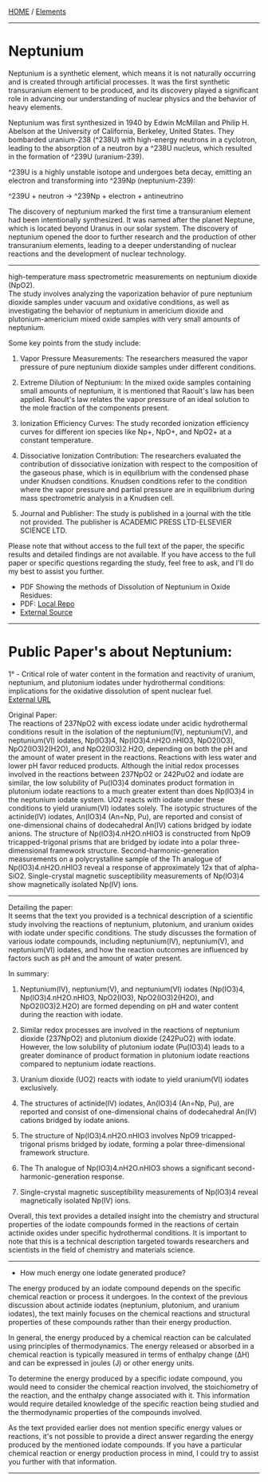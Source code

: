 [HOME](/README.md)  / [Elements](/assets/docs/earth/elements/formation/readme.md)    

----------------------

# Neptunium  

Neptunium is a synthetic element, which means it is not naturally occurring and is created through artificial processes. It was the first synthetic transuranium element to be produced, and its discovery played a significant role in advancing our understanding of nuclear physics and the behavior of heavy elements.

Neptunium was first synthesized in 1940 by Edwin McMillan and Philip H. Abelson at the University of California, Berkeley, United States. They bombarded uranium-238 (^238U) with high-energy neutrons in a cyclotron, leading to the absorption of a neutron by a ^238U nucleus, which resulted in the formation of ^239U (uranium-239).

^239U is a highly unstable isotope and undergoes beta decay, emitting an electron and transforming into ^239Np (neptunium-239):

^239U + neutron → ^239Np + electron + antineutrino

The discovery of neptunium marked the first time a transuranium element had been intentionally synthesized. It was named after the planet Neptune, which is located beyond Uranus in our solar system. The discovery of neptunium opened the door to further research and the production of other transuranium elements, leading to a deeper understanding of nuclear reactions and the development of nuclear technology.

------------------------  

high-temperature mass spectrometric measurements on neptunium dioxide (NpO2).   
The study involves analyzing the vaporization behavior of pure neptunium dioxide samples under vacuum and oxidative conditions, as well as investigating the behavior of neptunium in americium dioxide and plutonium-americium mixed oxide samples with very small amounts of neptunium.   

Some key points from the study include:

1. Vapor Pressure Measurements: The researchers measured the vapor pressure of pure neptunium dioxide samples under different conditions.

2. Extreme Dilution of Neptunium: In the mixed oxide samples containing small amounts of neptunium, it is mentioned that Raoult's law has been applied. Raoult's law relates the vapor pressure of an ideal solution to the mole fraction of the components present.

3. Ionization Efficiency Curves: The study recorded ionization efficiency curves for different ion species like Np+, NpO+, and NpO2+ at a constant temperature.

4. Dissociative Ionization Contribution: The researchers evaluated the contribution of dissociative ionization with respect to the composition of the gaseous phase, which is in equilibrium with the condensed phase under Knudsen conditions. Knudsen conditions refer to the condition where the vapor pressure and partial pressure are in equilibrium during mass spectrometric analysis in a Knudsen cell.

5. Journal and Publisher: The study is published in a journal with the title not provided. The publisher is ACADEMIC PRESS LTD-ELSEVIER SCIENCE LTD.

Please note that without access to the full text of the paper, the specific results and detailed findings are not available. If you have access to the full paper or specific questions regarding the study, feel free to ask, and I'll do my best to assist you further.

- PDF Showing the methods of Dissolution of Neptunium in Oxide Residues:
- PDF: [Local Repo](/assets/docs/earth/elements/formation/elements/neptunium/948120.pdf)  
- [External Source](https://digital.library.unt.edu/ark:/67531/metadc900517/)   

---------------------------    

# Public Paper's about Neptunium:  

1° - Critical role of water content in the formation and reactivity of uranium, neptunium, and plutonium iodates under hydrothermal conditions: implications for the oxidative dissolution of spent nuclear fuel.    
[External URL](https://pubs.acs.org/doi/10.1021/ic070170d)   

Original Paper:   
The reactions of 237NpO2 with excess iodate under acidic hydrothermal conditions result in the isolation of the neptunium(IV), neptunium(V), and neptunium(VI) iodates, Np(IO3)4, Np(IO3)4.nH2O.nHIO3, NpO2(IO3), NpO2(IO3)2(H2O), and NpO2(IO3)2.H2O, depending on both the pH and the amount of water present in the reactions. Reactions with less water and lower pH favor reduced products. Although the initial redox processes involved in the reactions between 237NpO2 or 242PuO2 and iodate are similar, the low solubility of Pu(IO3)4 dominates product formation in plutonium iodate reactions to a much greater extent than does Np(IO3)4 in the neptunium iodate system. UO2 reacts with iodate under these conditions to yield uranium(VI) iodates solely. The isotypic structures of the actinide(IV) iodates, An(IO3)4 (An=Np, Pu), are reported and consist of one-dimensional chains of dodecahedral An(IV) cations bridged by iodate anions. The structure of Np(IO3)4.nH2O.nHIO3 is constructed from NpO9 tricapped-trigonal prisms that are bridged by iodate into a polar three-dimensional framework structure. Second-harmonic-generation measurements on a polycrystalline sample of the Th analogue of Np(IO3)4.nH2O.nHIO3 reveal a response of approximately 12x that of alpha-SiO2. Single-crystal magnetic susceptibility measurements of Np(IO3)4 show magnetically isolated Np(IV) ions.

----------------------------

Detailing the paper:  
It seems that the text you provided is a technical description of a scientific study involving the reactions of neptunium, plutonium, and uranium oxides with iodate under specific conditions. The study discusses the formation of various iodate compounds, including neptunium(IV), neptunium(V), and neptunium(VI) iodates, and how the reaction outcomes are influenced by factors such as pH and the amount of water present.

In summary:

1. Neptunium(IV), neptunium(V), and neptunium(VI) iodates (Np(IO3)4, Np(IO3)4.nH2O.nHIO3, NpO2(IO3), NpO2(IO3)2(H2O), and NpO2(IO3)2.H2O) are formed depending on pH and water content during the reaction with iodate.

2. Similar redox processes are involved in the reactions of neptunium dioxide (237NpO2) and plutonium dioxide (242PuO2) with iodate. However, the low solubility of plutonium iodate (Pu(IO3)4) leads to a greater dominance of product formation in plutonium iodate reactions compared to neptunium iodate reactions.

3. Uranium dioxide (UO2) reacts with iodate to yield uranium(VI) iodates exclusively.

4. The structures of actinide(IV) iodates, An(IO3)4 (An=Np, Pu), are reported and consist of one-dimensional chains of dodecahedral An(IV) cations bridged by iodate anions.

5. The structure of Np(IO3)4.nH2O.nHIO3 involves NpO9 tricapped-trigonal prisms bridged by iodate, forming a polar three-dimensional framework structure.

6. The Th analogue of Np(IO3)4.nH2O.nHIO3 shows a significant second-harmonic-generation response.

7. Single-crystal magnetic susceptibility measurements of Np(IO3)4 reveal magnetically isolated Np(IV) ions.

Overall, this text provides a detailed insight into the chemistry and structural properties of the iodate compounds formed in the reactions of certain actinide oxides under specific hydrothermal conditions. It is important to note that this is a technical description targeted towards researchers and scientists in the field of chemistry and materials science.

----------------------------

- How much energy one iodate generated produce?

The energy produced by an iodate compound depends on the specific chemical reaction or process it undergoes. In the context of the previous discussion about actinide iodates (neptunium, plutonium, and uranium iodates), the text mainly focuses on the chemical reactions and structural properties of these compounds rather than their energy production.

In general, the energy produced by a chemical reaction can be calculated using principles of thermodynamics. The energy released or absorbed in a chemical reaction is typically measured in terms of enthalpy change (ΔH) and can be expressed in joules (J) or other energy units.

To determine the energy produced by a specific iodate compound, you would need to consider the chemical reaction involved, the stoichiometry of the reaction, and the enthalpy change associated with it. This information would require detailed knowledge of the specific reaction being studied and the thermodynamic properties of the compounds involved.

As the text provided earlier does not mention specific energy values or reactions, it's not possible to provide a direct answer regarding the energy produced by the mentioned iodate compounds. If you have a particular chemical reaction or energy production process in mind, I could try to assist you further with that information.

------------------------------    


